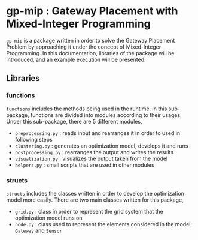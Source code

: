 # gp-mip : Gateway Placement with Mixed-Integer Programming

`gp-mip` is a package written in order to solve the Gateway Placement Problem by approaching it under the concept of Mixed-Integer Programming. In this documentation, libraries of the package will be introduced, and an example execution will be presented.


## Libraries 

### functions

`functions` includes the methods being used in the runtime. In this sub-package, functions are divided into modules according to their usages. Under this sub-package, there are 5 different modules,

  - `preprocessing.py` : reads input and rearranges it in order to used in following steps
  - `clustering.py` : generates an optimization model, develops it and runs 
  - `postprocessing.py` : rearranges the output and writes the results
  - `visualization.py` : visualizes the output taken from the model
  - `helpers.py` : small scripts that are used in other modules

### structs

`structs` includes the classes written in order to develop the optimization model more easily. There are two main classes written for this package,

  - `grid.py` : class in order to represent the grid system that the optimization model runs on
  - `node.py` : class used to represent the elements considered in the model; `Gateway` and `Sensor`


